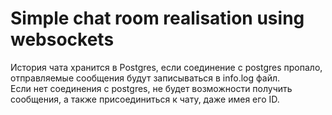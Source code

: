# Simple chat room realisation using websockets

История чата хранится в Postgres, если соединение с postgres пропало, отправляемые сообщения будут записываться в 
info.log файл.
<br>
Если нет соединения с postgres, не будет возможности получить сообщения, а также присоединиться к чату, даже имея его ID.
